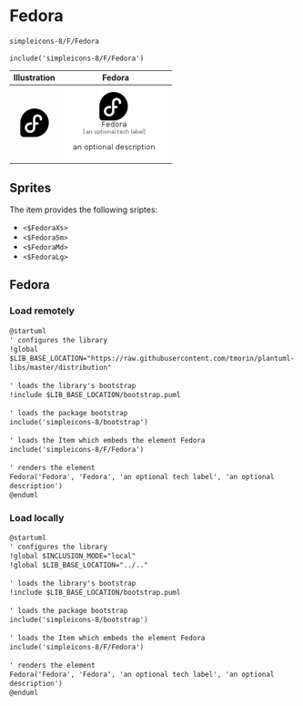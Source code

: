 # Fedora


```text
simpleicons-8/F/Fedora
```

```text
include('simpleicons-8/F/Fedora')
```



| Illustration | Fedora |
| :---: | :---: |
| ![illustration for Illustration](../../simpleicons-8/F/Fedora.png) | ![illustration for Fedora](../../simpleicons-8/F/Fedora.Local.png) |



## Sprites
The item provides the following sriptes:

- `<$FedoraXs>`
- `<$FedoraSm>`
- `<$FedoraMd>`
- `<$FedoraLg>`





## Fedora

### Load remotely
```plantuml
@startuml
' configures the library
!global $LIB_BASE_LOCATION="https://raw.githubusercontent.com/tmorin/plantuml-libs/master/distribution"

' loads the library's bootstrap
!include $LIB_BASE_LOCATION/bootstrap.puml

' loads the package bootstrap
include('simpleicons-8/bootstrap')

' loads the Item which embeds the element Fedora
include('simpleicons-8/F/Fedora')

' renders the element
Fedora('Fedora', 'Fedora', 'an optional tech label', 'an optional description')
@enduml
```

### Load locally
```plantuml
@startuml
' configures the library
!global $INCLUSION_MODE="local"
!global $LIB_BASE_LOCATION="../.."

' loads the library's bootstrap
!include $LIB_BASE_LOCATION/bootstrap.puml

' loads the package bootstrap
include('simpleicons-8/bootstrap')

' loads the Item which embeds the element Fedora
include('simpleicons-8/F/Fedora')

' renders the element
Fedora('Fedora', 'Fedora', 'an optional tech label', 'an optional description')
@enduml
```

